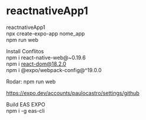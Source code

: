 # reactnativeApp1
reactnativeApp1<br>
npx create-expo-app nome_app<br>
npm run web<br>

Install Conflitos<br>
npm i react-native-web@~0.19.6<br>
npm i react-dom@18.2.0<br>
npm i @expo/webpack-config@^19.0.0<br> 

Rodar: npm run web<br>

https://expo.dev/accounts/paulocastro/settings/github<br>

Build EAS EXPO<br>
npm i -g eas-cli<br>
